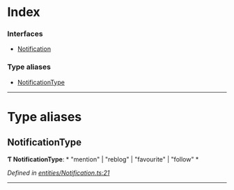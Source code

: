 

# Index

### Interfaces

* [Notification](../interfaces/_entities_notification_.notification.md)

### Type aliases

* [NotificationType](_entities_notification_.md#notificationtype)

---

# Type aliases

<a id="notificationtype"></a>

##  NotificationType

**Ƭ NotificationType**: * "mention" &#124; "reblog" &#124; "favourite" &#124; "follow"
*

*Defined in [entities/Notification.ts:21](https://github.com/lagunehq/core/blob/6d71f33/src/entities/Notification.ts#L21)*

___


